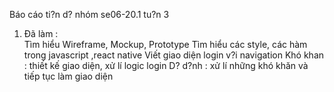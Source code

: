 Báo cáo ti?n d? nhóm se06-20.1 tu?n 3
1. Ðã làm :  
Tìm hiểu Wireframe, Mockup, Prototype
Tìm hiểu các style, các hàm trong javascript ,react native
Viết giao diện login v?i navigation 
Khó khan : thiết kế giao diện, xử lí logic login
D? d?nh : xử lí những khó khăn và tiếp tục làm giao diện
